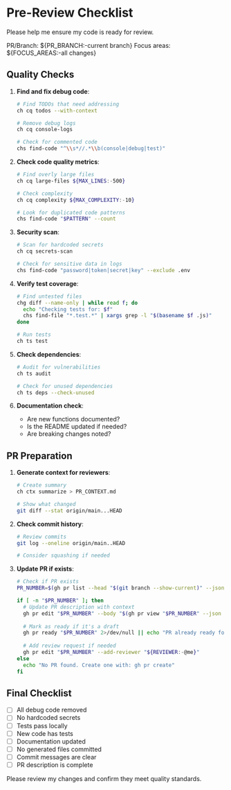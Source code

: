 # Pre-Review Checklist

Please help me ensure my code is ready for review.

PR/Branch: ${PR_BRANCH:-current branch}
Focus areas: ${FOCUS_AREAS:-all changes}

## Quality Checks

1. **Find and fix debug code**:
   ```bash
   # Find TODOs that need addressing
   ch cq todos --with-context
   
   # Remove debug logs
   ch cq console-logs
   
   # Check for commented code
   chs find-code "^\\s*//.*\\b(console|debug|test)" 
   ```

2. **Check code quality metrics**:
   ```bash
   # Find overly large files
   ch cq large-files ${MAX_LINES:-500}
   
   # Check complexity
   ch cq complexity ${MAX_COMPLEXITY:-10}
   
   # Look for duplicated code patterns
   chs find-code "$PATTERN" --count
   ```

3. **Security scan**:
   ```bash
   # Scan for hardcoded secrets
   ch cq secrets-scan
   
   # Check for sensitive data in logs
   chs find-code "password|token|secret|key" --exclude .env
   ```

4. **Verify test coverage**:
   ```bash
   # Find untested files
   chg diff --name-only | while read f; do
     echo "Checking tests for: $f"
     chs find-file "*.test.*" | xargs grep -l "$(basename $f .js)"
   done
   
   # Run tests
   ch ts test
   ```

5. **Check dependencies**:
   ```bash
   # Audit for vulnerabilities
   ch ts audit
   
   # Check for unused dependencies
   ch ts deps --check-unused
   ```

6. **Documentation check**:
   - Are new functions documented?
   - Is the README updated if needed?
   - Are breaking changes noted?

## PR Preparation

1. **Generate context for reviewers**:
   ```bash
   # Create summary
   ch ctx summarize > PR_CONTEXT.md
   
   # Show what changed
   git diff --stat origin/main...HEAD
   ```

2. **Check commit history**:
   ```bash
   # Review commits
   git log --oneline origin/main..HEAD
   
   # Consider squashing if needed
   ```

3. **Update PR if exists**:
   ```bash
   # Check if PR exists
   PR_NUMBER=$(gh pr list --head "$(git branch --show-current)" --json number -q ".[0].number")
   
   if [ -n "$PR_NUMBER" ]; then
     # Update PR description with context
     gh pr edit "$PR_NUMBER" --body "$(gh pr view "$PR_NUMBER" --json body -q .body)\n\n## Review Context\n\n$(cat PR_CONTEXT.md)"
     
     # Mark as ready if it's a draft
     gh pr ready "$PR_NUMBER" 2>/dev/null || echo "PR already ready for review"
     
     # Add review request if needed
     gh pr edit "$PR_NUMBER" --add-reviewer "${REVIEWER:-@me}"
   else
     echo "No PR found. Create one with: gh pr create"
   fi
   ```

## Final Checklist

- [ ] All debug code removed
- [ ] No hardcoded secrets
- [ ] Tests pass locally
- [ ] New code has tests
- [ ] Documentation updated
- [ ] No generated files committed
- [ ] Commit messages are clear
- [ ] PR description is complete

Please review my changes and confirm they meet quality standards.